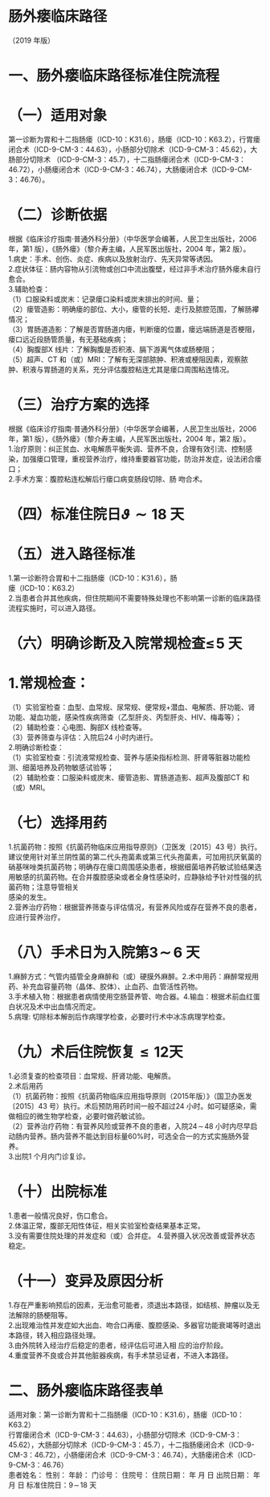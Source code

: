 # 肠外瘘临床路径  
（2019 年版）  
# 一、肠外瘘临床路径标准住院流程  
# （一）适用对象  
第一诊断为胃和十二指肠瘘（ICD-10：K31.6），肠瘘（ICD-10：K63.2），行胃瘘闭合术（ICD-9-CM-3：44.63），小肠部分切除术（ICD-9-CM-3：45.62），大肠部分切除术
（ICD-9-CM-3：45.7），十二指肠瘘闭合术（ICD-9-CM-3：
46.72），小肠瘘闭合术（ICD-9-CM-3：46.74），大肠瘘闭合术（ICD-9-CM-3：46.76）。  
# （二）诊断依据  
根据《临床诊疗指南·普通外科分册》（中华医学会编著，人民卫生出版社，2006 年，第1 版），《肠外瘘》（黎介寿主编，人民军医出版社，2004 年，第2 版）。  
1.病史：手术、创伤、炎症、疾病以及放射治疗、先天异常等诱因。  
2.症状体征：肠内容物从引流物或创口中流出腹壁，经过非手术治疗肠外瘘未自行愈合。  
3.辅助检查：  
（1）口服染料或炭末：记录瘘口染料或炭末排出的时间、量；  
（2）瘘管造影：明确瘘的部位、大小，瘘管的长短、走行及脓腔范围，了解肠襻情况；  
（3）胃肠道造影：了解是否胃肠道内瘘，判断瘘的位置，瘘远端肠道是否梗阻，瘘口远近段肠管质量，有无基础疾病；  
（4）胸腹部X 线片：了解胸腹是否积液、膈下游离气体或肠梗阻；  
（5）超声、CT 和（或）MRI：了解有无深部脓肿、积液或梗阻因素，观察脓肿、积液与胃肠道的关系，充分评估腹腔粘连尤其是瘘口周围粘连情况。  
# （三）治疗方案的选择  
根据《临床诊疗指南·普通外科分册》（中华医学会编著，人民卫生出版社，2006 年，第1 版），《肠外瘘》（黎介寿主编，人民军医出版社，2004 年，第2 版）。  
1.治疗原则：纠正贫血、水电解质平衡失调、营养不良，合理有效引流、控制感染，加强瘘口管理，重视营养治疗，维持重要器官功能，防治并发症，设法闭合瘘口；  
2.手术方案：腹腔粘连松解后行瘘口病变肠段切除、肠 吻合术。  
# （四）标准住院日$\scriptstyle\vartheta\sim18$ 天  
# （五）进入路径标准  
1.第一诊断符合胃和十二指肠瘘（ICD-10：K31.6），肠  
瘘（ICD-10：K63.2）  
2.当患者合并其他疾病，但住院期间不需要特殊处理也不影响第一诊断的临床路径流程实施时，可以进入路径。  
# （六）明确诊断及入院常规检查$\leqslant\!5$ 天  
# 1.常规检查：  
（1）实验室检查：血型、血常规、尿常规、便常规$+$潜血、电解质、肝功能、肾功能、凝血功能，感染性疾病筛查（乙型肝炎、丙型肝炎、HIV、梅毒等）；  
（2）辅助检查：心电图、胸部X 线检查等。  
（3）营养筛查与评估：入院后24 小时内进行。  
2.明确诊断检查：  
（1）实验室检查：引流液常规检查、营养与感染指标检测、肝肾等脏器功能检测、细菌培养及药物敏感试验等；  
（2）辅助检查：口服染料或炭末、瘘管造影、胃肠道造影、超声及腹部CT 和（或）MRI。  
# （七）选择用药  
1.抗菌药物：按照《抗菌药物临床应用指导原则》（卫医发〔2015〕43 号）执行。建议使用针对革兰阴性菌的第二代头孢菌素或第三代头孢菌素，可加用抗厌氧菌的硝基咪唑类抗菌药物；明确存在瘘口周围感染患者，根据细菌培养药敏试验结果选用敏感的抗菌药物。在合并腹腔感染或者全身性感染时，应静脉给予针对性强的抗菌药物；注意导管相关  
感染的发生。  
2.营养治疗药物：根据营养筛查与评估情况，有营养风险或存在营养不良的患者，应进行营养治疗。  
# （八）手术日为入院第$\mathord{\mathbf{3}}\!\sim\!\!\pmb{6}$ 天  
1.麻醉方式：气管内插管全身麻醉和（或）硬膜外麻醉。2.术中用药：麻醉常规用药、补充血容量药物（晶体、胶体）、止血药、血管活性药物。  
3.手术植入物：根据患者病情使用空肠营养管、吻合器。4.输血：根据术前血红蛋白状况及术中出血情况而定。  
5.病理: 切除标本解剖后作病理学检查，必要时行术中冰冻病理学检查。  
# （九）术后住院恢复${\leqslant}12$天  
1.必须复查的检查项目：血常规、肝肾功能、电解质。  
2.术后用药  
（1）抗菌药物：按照《抗菌药物临床应用指导原则（2015年版）》（国卫办医发〔2015〕43 号）执行。术后预防用药时间一般不超过24 小时。如可疑感染，需做相应的微生物学检查，必要时做药敏试验。  
（2）营养治疗药物：有营养风险或营养不良的患者，入院$24\!\sim\!48$ 小时内尽早启动肠内营养。肠内营养不能达到目标量$60\%$时，可选全合一的方式实施肠外营养。  
3.出院1 个月内门诊复诊。  
# （十）出院标准  
1.患者一般情况良好，伤口愈合。  
2.体温正常，腹部无阳性体征，相关实验室检查结果基本正常。  
3.没有需要住院处理的并发症和（或）合并症。 4.营养摄入状况改善或营养状态稳定。  
# （十一）变异及原因分析  
1.存在严重影响预后的因素，无治愈可能者，须退出本路径，如结核、肿瘤以及无法解除的肠梗阻等。  
2.出现难治性并发症如大出血、吻合口再瘘、腹腔感染、多器官功能衰竭等时退出本路径，转入相应路径处理。  
3.由外院转入经治疗后稳定的患者，经评估后可进入相 应的治疗阶段。  
4.重度营养不良或合并其他脏器疾病，有手术禁忌证者，不进入本路径。  
# 二、肠外瘘临床路径表单  
适用对象：第一诊断为胃和十二指肠瘘（ICD-10：K31.6），肠瘘（ICD-10：K63.2）  
行胃瘘闭合术（ICD-9-CM-3：44.63），小肠部分切除术（ICD-9-CM-3：45.62），大肠部分切除术（ICD-9-CM-3：45.7），十二指肠瘘闭合术（ICD-9-CM-3：46.72），小肠瘘闭合术（ICD-9-CM-3：46.74），大肠瘘闭合术（ICD-9-CM-3：46.76）  
患者姓名：          性别：       年龄：       门诊号：       住院号：       住院日期：    年   月   日  出院日期：    年    月   日  标准住院日：$9\!\sim\!18$ 天  
